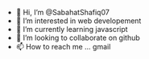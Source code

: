 - 👋 Hi, I’m @SabahatShafiq07
- 👀 I’m interested in web developement
- 🌱 I’m currently learning javascript
- 💞️ I’m looking to collaborate on github
- 📫 How to reach me ... gmail

<!---
SabahatShafiq07/SabahatShafiq07 is a ✨ special ✨ repository because its `README.md` (this file) appears on your GitHub profile.
You can click the Preview link to take a look at your changes.
--->
